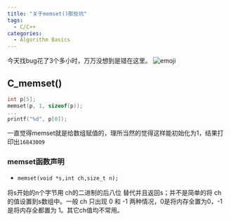 ```yaml
---
title: "关于memset()那些坑"
tags:
  - C/C++
categories:
  - Algorithm Basics
---
```

今天找bug花了3个多小时，万万没想到是错在这里。
![emoji]({{site.url}}{{site.baseurl}}/images/emoji/smart.png)

## C_memset()
```c
int p[5];
memset(p, 1, sizeof(p));
...
printf("%d", p[0]);
```
一直觉得memset就是给数组赋值的，理所当然的觉得这样能初始化为1，结果打印出`16843009`

### memset函数声明
- ```markdown
  memset(void *s,int ch,size_t n);
  ```
  
将s开始的n个字节用 ch的二进制的后八位 替代并且返回s；并不是简单的将 ch 的值设置到s数组中。一般 ch 只出现 0 和 -1 两种情况，0是将内存全置为0，-1是将内存全都置为 1。其它ch值均不常用。
